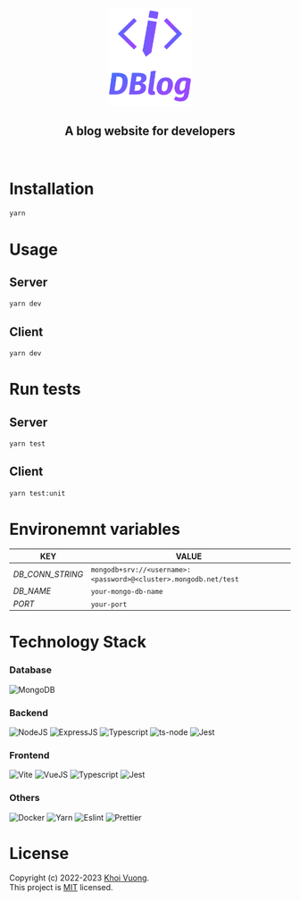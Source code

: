 <div align="center">
  <a href="https://github.com/kcvdk3101">
    <img src="./dblog-logo.svg" alt="dblog-logo" width="150">
  </a>
  <h2 align="center">A blog website for developers</h2>
</div>
<br/>

# Installation

```bash
yarn
```

# Usage

## Server
```bash
yarn dev
```

## Client
```bash
yarn dev
```

# Run tests

## Server
```bash
yarn test
```

## Client
```bash
yarn test:unit
```

# Environemnt variables

| KEY              | VALUE          
| -----------------|----------------|
| *DB_CONN_STRING* | `mongodb+srv://<username>:<password>@<cluster>.mongodb.net/test`
| *DB_NAME*        | `your-mongo-db-name`     
| *PORT*           | `your-port`   

# Technology Stack

### Database
![MongoDB](https://img.shields.io/badge/MongoDB-4EA94B?style=for-the-badge&logo=mongodb&logoColor=white)

### Backend
![NodeJS](https://img.shields.io/badge/Node.js-339933?style=for-the-badge&logo=nodedotjs&logoColor=white) ![ExpressJS](https://img.shields.io/badge/Express.js-000000?style=for-the-badge&logo=express&logoColor=white) ![Typescript](https://img.shields.io/badge/TypeScript-007ACC?style=for-the-badge&logo=typescript&logoColor=white) ![ts-node](https://img.shields.io/badge/ts--node-3178C6?style=for-the-badge&logo=ts-node&logoColor=white) ![Jest](https://img.shields.io/badge/Jest-C21325?style=for-the-badge&logo=jest&logoColor=white)

### Frontend
![Vite](https://img.shields.io/badge/Vite-B73BFE?style=for-the-badge&logo=vite&logoColor=FFD62E) ![VueJS](https://img.shields.io/badge/Vue.js-35495E?style=for-the-badge&logo=vuedotjs&logoColor=4FC08D) ![Typescript](https://img.shields.io/badge/TypeScript-007ACC?style=for-the-badge&logo=typescript&logoColor=white) ![Jest](https://img.shields.io/badge/Jest-C21325?style=for-the-badge&logo=jest&logoColor=white)

### Others
![Docker](https://img.shields.io/badge/Docker-2CA5E0?style=for-the-badge&logo=docker&logoColor=white) ![Yarn](https://img.shields.io/badge/Yarn-2C8EBB?style=for-the-badge&logo=yarn&logoColor=white) ![Eslint](https://img.shields.io/badge/eslint-3A33D1?style=for-the-badge&logo=eslint&logoColor=white) ![Prettier](https://img.shields.io/badge/prettier-1A2C34?style=for-the-badge&logo=prettier&logoColor=F7BA3E)


# License
Copyright (c) 2022-2023 [Khoi Vuong](https://github.com/kcvdk3101).<br />
This project is [MIT](./LICENSE) licensed.
